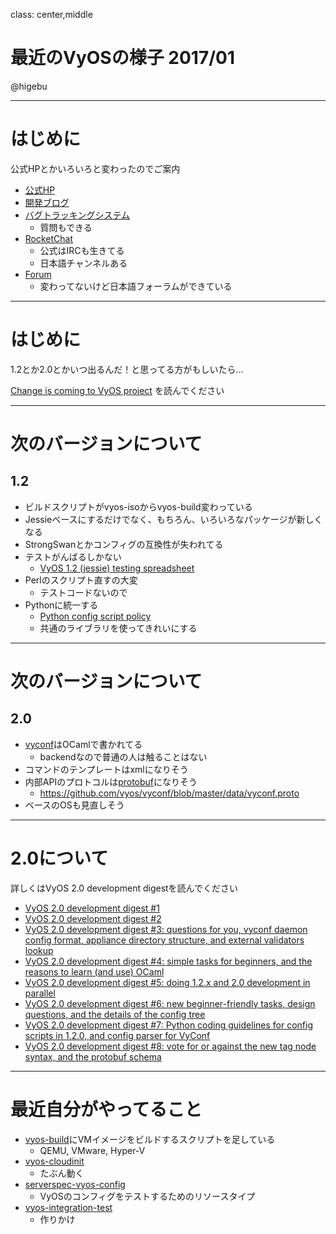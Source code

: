 class: center,middle
# 最近のVyOSの様子 2017/01

@higebu

---

# はじめに

公式HPとかいろいろと変わったのでご案内

* [公式HP](http://vyos.io/)
* [開発ブログ](http://blog.vyos.net/)
* [バグトラッキングシステム](https://phabricator.vyos.net)
    * 質問もできる
* [RocketChat](http://chat.vyos.io/)
    * 公式はIRCも生きてる
    * 日本語チャンネルある
* [Forum](http://forum.vyos.net/)
    * 変わってないけど日本語フォーラムができている

---

# はじめに

1.2とか2.0とかいつ出るんだ！と思ってる方がもしいたら...

[Change is coming to VyOS project](http://blog.vyos.net/change-is-coming-to-vyos-project) を読んでください

---

# 次のバージョンについて

## 1.2

* ビルドスクリプトがvyos-isoからvyos-build変わっている
* Jessieベースにするだけでなく、もちろん、いろいろなパッケージが新しくなる
* StrongSwanとかコンフィグの互換性が失われてる
* テストがんばるしかない
    * [VyOS 1.2 (jessie) testing spreadsheet](https://phabricator.vyos.net/T161)
* Perlのスクリプト直すの大変
    * テストコードないので
* Pythonに統一する
    * [Python config script policy](http://wiki.vyos.net/wiki/Python_config_script_policy)
    * 共通のライブラリを使ってきれいにする

---

# 次のバージョンについて

## 2.0

* [vyconf](https://github.com/vyos/vyconf)はOCamlで書かれてる
    * backendなので普通の人は触ることはない
* コマンドのテンプレートはxmlになりそう
* 内部APIのプロトコルは[protobuf](https://github.com/google/protobu://github.com/google/protobuf)になりそう
    * https://github.com/vyos/vyconf/blob/master/data/vyconf.proto
* ベースのOSも見直しそう

---

# 2.0について

詳しくはVyOS 2.0 development digestを読んでください

* [VyOS 2.0 development digest #1](http://blog.vyos.net/vyos-2-dot-0-development-digest-number-1)
* [VyOS 2.0 development digest #2](http://blog.vyos.net/vyos-2-dot-0-development-digest-number-2)
* [VyOS 2.0 development digest #3: questions for you, vyconf daemon config format, appliance directory structure, and external validators lookup](http://blog.vyos.net/vyos-2-dot-0-development-digest-number-3-questions-for-you-vyconf-daemon-config-format-appliance-directory-structure-and-external-validators-lookup)
* [VyOS 2.0 development digest #4: simple tasks for beginners, and the reasons to learn (and use) OCaml](http://blog.vyos.net/vyos-2-dot-0-development-digest-number-4-simple-tasks-for-beginners-and-the-reasons-to-learn-and-use-ocaml)
* [VyOS 2.0 development digest #5: doing 1.2.x and 2.0 development in parallel](http://blog.vyos.net/vyos-2-dot-0-development-digest-number-5-doing-1-dot-2-x-and-2-dot-0-development-in-parallel)
* [VyOS 2.0 development digest #6: new beginner-friendly tasks, design questions, and the details of the config tree](http://blog.vyos.net/vyos-2-dot-0-development-digest-number-6-new-beginner-friendly-tasks-design-questions-and-the-details-of-the-config-tree)
* [VyOS 2.0 development digest #7: Python coding guidelines for config scripts in 1.2.0, and config parser for VyConf](http://blog.vyos.net/vyos-2-dot-0-development-digest-number-7-python-coding-guidelines-for-config-scripts-in-1-dot-2-0-and-config-parser-for-vyconf)
* [VyOS 2.0 development digest #8: vote for or against the new tag node syntax, and the protobuf schema](http://blog.vyos.net/vyos-2-dot-0-development-digest-number-8-vote-for-or-against-the-new-tag-node-syntax-and-the-protobuf-schema)

---

# 最近自分がやってること

* [vyos-build](https://github.com/vyos/vyos-build)にVMイメージをビルドするスクリプトを足している
    * QEMU, VMware, Hyper-V
* [vyos-cloudinit](https://github.com/higebu/vyos-cloudinit)
	* たぶん動く
* [serverspec-vyos-config](https://github.com/higebu/serverspec-vyos-config)
	* VyOSのコンフィグをテストするためのリソースタイプ
* [vyos-integration-test](https://github.com/higebu/vyos-integration-test)
	* 作りかけ
